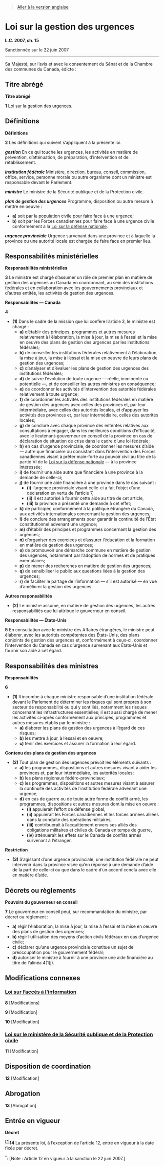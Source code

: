 > [Aller à la version anglaise](/en/Acts/Statutes%20of%20Canada/2007/c.%2015.md)

# Loi sur la gestion des urgences

**L.C. 2007, ch. 15**


Sanctionnée sur le 22 juin 2007

----------



Sa Majesté, sur l’avis et avec le consentement du Sénat et de la Chambre des communes du Canada, édicte :






## Titre abrégé



**Titre abrégé**

**1** Loi sur la gestion des urgences.




## Définitions



**Définitions**

**2** Les définitions qui suivent s’appliquent à la présente loi.

***gestion*** En ce qui touche les urgences, les activités en matière de prévention, d’atténuation, de préparation, d’intervention et de rétablissement.

***institution fédérale*** Ministère, direction, bureau, conseil, commission, office, service, personne morale ou autre organisme dont un ministre est responsable devant le Parlement.

***ministre*** Le ministre de la Sécurité publique et de la Protection civile.

***plan de gestion des urgences*** Programme, disposition ou autre mesure à mettre en oeuvre :
- **a)** soit par la population civile pour faire face à une urgence;
- **b)** soit par les Forces canadiennes pour faire face à une urgence civile conformément à la [Loi sur la défense nationale](/fr/Lois/Lois%20révisées%20du%20Canada/N/N-5.md).

***urgence provinciale*** Urgence survenant dans une province et à laquelle la province ou une autorité locale est chargée de faire face en premier lieu.




## Responsabilités ministérielles



**Responsabilités ministérielles**

**3** Le ministre est chargé d’assumer un rôle de premier plan en matière de gestion des urgences au Canada en coordonnant, au sein des institutions fédérales et en collaboration avec les gouvernements provinciaux et d’autres entités, les activités de gestion des urgences.




**Responsabilités — Canada**

**4** 

- **(1)** Dans le cadre de la mission que lui confère l’article 3, le ministre est chargé :
	- **a)** d’établir des principes, programmes et autres mesures relativement à l’élaboration, la mise à jour, la mise à l’essai et la mise en oeuvre des plans de gestion des urgences par les institutions fédérales;
	- **b)** de conseiller les institutions fédérales relativement à l’élaboration, la mise à jour, la mise à l’essai et la mise en oeuvre de leurs plans de gestion des urgences;
	- **c)** d’analyser et d’évaluer les plans de gestion des urgences des institutions fédérales;
	- **d)** de suivre l’évolution de toute urgence — réelle, imminente ou potentielle —, et de conseiller les autres ministres en conséquence;
	- **e)** de coordonner les activités d’intervention des autorités fédérales relativement à toute urgence;
	- **f)** de coordonner les activités des institutions fédérales en matière de gestion des urgences avec celles des provinces et, par leur intermédiaire, avec celles des autorités locales, et d’appuyer les activités des provinces et, par leur intermédiaire, celles des autorités locales;
	- **g)** de conclure avec chaque province des ententes relatives aux consultations à engager, dans les meilleures conditions d’efficacité, avec le lieutenant-gouverneur en conseil de la province en cas de déclaration de situation de crise dans le cadre d’une loi fédérale;
	- **h)** en cas d’urgence provinciale, de coordonner les mesures d’aide — autre que financière ou consistant dans l’intervention des Forces canadiennes visant à prêter main-forte au pouvoir civil au titre de la partie VI de la [Loi sur la défense nationale](/fr/Lois/Lois%20révisées%20du%20Canada/N/N-5.md) — à la province intéressée;
	- **i)** de fournir une aide autre que financière à une province à la demande de celle-ci;
	- **j)** de fournir une aide financière à une province dans le cas suivant :
		- **(i)** l’urgence provinciale visant celle-ci a fait l’objet d’une déclaration en vertu de l’article 7,
		- **(ii)** il est autorisé à fournir cette aide au titre de cet article,
		- **(iii)** la province a présenté une demande à cet effet;
	- **k)** de participer, conformément à la politique étrangère du Canada, aux activités internationales concernant la gestion des urgences;
	- **l)** de conclure des arrangements pour garantir la continuité de l’État constitutionnel advenant une urgence;
	- **m)** d’établir des principes et programmes concernant la gestion des urgences;
	- **n)** d’organiser des exercices et d’assurer l’éducation et la formation en matière de gestion des urgences;
	- **o)** de promouvoir une démarche commune en matière de gestion des urgences, notamment par l’adoption de normes et de pratiques exemplaires;
	- **p)** de mener des recherches en matière de gestion des urgences;
	- **q)** de sensibiliser le public aux questions liées à la gestion des urgences;
	- **r)** de faciliter le partage de l’information — s’il est autorisé — en vue d’améliorer la gestion des urgences.

**Autres responsabilités**

- **(2)** Le ministre assume, en matière de gestion des urgences, les autres responsabilités que lui attribue le gouverneur en conseil.




**Responsabilités — États-Unis**

**5** En consultation avec le ministre des Affaires étrangères, le ministre peut élaborer, avec les autorités compétentes des États-Unis, des plans conjoints de gestion des urgences et, conformément à ceux-ci, coordonner l’intervention du Canada en cas d’urgence survenant aux États-Unis et fournir son aide à cet égard.




## Responsabilités des ministres



**Responsabilités**

**6** 

- **(1)** Il incombe à chaque ministre responsable d’une institution fédérale devant le Parlement de déterminer les risques qui sont propres à son secteur de responsabilité ou qui y sont liés, notamment les risques concernant les infrastructures essentielles; il est aussi chargé de mener les activités ci-après conformément aux principes, programmes et autres mesures établis par le ministre :
	- **a)** élaborer les plans de gestion des urgences à l’égard de ces risques;
	- **b)** les mettre à jour, à l’essai et en oeuvre;
	- **c)** tenir des exercices et assurer la formation à leur égard.

**Contenu des plans de gestion des urgences**

- **(2)** Tout plan de gestion des urgences prévoit les éléments suivants :
	- **a)** les programmes, dispositions et autres mesures visant à aider les provinces et, par leur intermédiaire, les autorités locales;
	- **b)** les plans régionaux fédéro-provinciaux;
	- **c)** les programmes, dispositions et autres mesures visant à assurer la continuité des activités de l’institution fédérale advenant une urgence;
	- **d)** en cas de guerre ou de toute autre forme de conflit armé, les programmes, dispositions et autres mesures dont la mise en oeuvre :
		- **(i)** appuierait l’effort de défense global,
		- **(ii)** appuierait les Forces canadiennes et les forces armées alliées dans la conduite des opérations militaires,
		- **(iii)** contribuerait à l’acquittement envers ses alliés des obligations militaires et civiles du Canada en temps de guerre,
		- **(iv)** atténuerait les effets sur le Canada de conflits armés survenant à l’étranger.

**Restriction**

- **(3)** S’agissant d’une urgence provinciale, une institution fédérale ne peut intervenir dans la province visée qu’en réponse à une demande d’aide de la part de celle-ci ou que dans le cadre d’un accord conclu avec elle en matière d’aide.




## Décrets ou règlements



**Pouvoirs du gouverneur en conseil**

**7** Le gouverneur en conseil peut, sur recommandation du ministre, par décret ou règlement :
- **a)** régir l’élaboration, la mise à jour, la mise à l’essai et la mise en oeuvre des plans de gestion des urgences;
- **b)** régir l’utilisation des moyens d’action civils fédéraux en cas d’urgence civile;
- **c)** déclarer qu’une urgence provinciale constitue un sujet de préoccupation pour le gouvernement fédéral;
- **d)** autoriser le ministre à fournir à une province une aide financière au titre de l’alinéa 4(1)j).




## Modifications connexes



### [Loi sur l’accès à l’information](/fr/Lois/Lois%20révisées%20du%20Canada/A/A-1.md)


**8** [Modifications]



**9** [Modification]



**10** [Modification]




### [Loi sur le ministère de la Sécurité publique et de la Protection civile](/fr/Lois/Lois%20du%20Canada/2005/ch.%2010.md)


**11** [Modification]




## Disposition de coordination


**12** [Modification]




## Abrogation


**13** [Abrogation]




## Entrée en vigueur



**Décret**

<sup><a href='#fn_Ind3C9_hq_2603'>[*]</a></sup>**14** La présente loi, à l’exception de l’article 12, entre en vigueur à la date fixée par décret.

<a name='fn_Ind3C9_hq_2603'><sup>*</sup></a>: [Note : Article 12 en vigueur à la sanction le 22 juin 2007.]<br />



